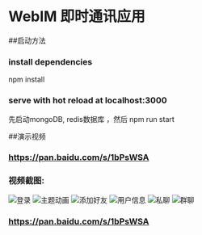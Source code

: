 # WebIM 即时通讯应用
##启动方法
### install dependencies
npm install
### serve with hot reload at localhost:3000
先启动mongoDB, redis数据库 ，然后 npm run start

##演示视频
### https://pan.baidu.com/s/1bPsWSA
### 视频截图:
![登录](https://github.com/qtFo15e/im/blob/master/demo/登录.png)
![主题动画](https://github.com/qtFo15e/im/blob/master/demo/主题动画.png)
![添加好友](https://github.com/qtFo15e/im/blob/master/demo/添加好友.png)
![用户信息](https://github.com/qtFo15e/im/blob/master/demo/用户信息.png)
![私聊](https://github.com/qtFo15e/im/blob/master/demo/私聊.png)
![群聊](https://github.com/qtFo15e/im/blob/master/demo/群聊.png)
### https://pan.baidu.com/s/1bPsWSA

